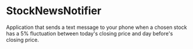 # StockNewsNotifier
Application that sends a text message to your phone when a chosen stock has a 5% fluctuation between today's closing price and day before's closing price. 
